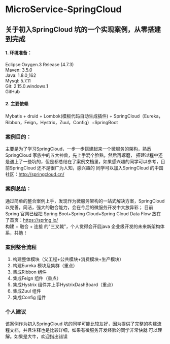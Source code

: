 # MicroService-SpringCloud
## 关于初入SpringCloud 坑的一个实现案例，从零搭建到完成

#### 1. 环境准备：
  Eclipse:Oxygen.3 Release (4.7.3)<br>
  Maven: 3.5.0<br>
  Java: 1.8.0_162<br>
  Mysql: 5.7.11<br>
  Git: 2.15.0.windows.1<br>
  GitHub
  
#### 2. 主要依赖
  Mybatis + druid + Lombok(模板代码自动生成插件) + SpringCloud（Eureka，Ribbon，Feign，Hystrix，Zuul，Config）+SpringBoot
  
### 案例目的：
  主要是为了学习SpringCloud，一步一步搭建起来一个微服务的架构，熟悉SpringCloud 家族中的五大神兽，先上手混个脸熟，然后再琢磨，
  搭建过程中还是遇上了一些坑的，但是都总结在了案例文档里，如果感兴趣的同学可以参考，目前SpringCloud 还不是很广为人知，感兴趣的
  同学可以加入SpringCloud 的中国社区：http://springcloud.cn/
  
### 案例总结：
  通过简单的整合案例上手，发现作为微服务架构的一站式解决方案，SpringCloud 以完善，简洁，强大的融合能力，会在今后的微服务开发中大放异彩；
  目前Spring 官网已经把 Spring Boot+Spring Cloud+Spring Cloud Data Flow 放在了首页：https://spring.io/   <br>
  构建 + 融合 + 连接 的"三叉戟"，个人觉得会开启java
  企业级开发的未来新架构体系，共勉！
  
### 案例整合流程
  1. 构建整体模块（父工程+公共模块+消费模块+生产模块）
  2. 构建Eureka 模块及集群（重点）
  3. 集成Ribbon 组件
  4. 集成Feign 组件（重点）
  5. 集成Hystrix 组件并上手HystrixDashBoard（重点）
  6. 集成Zuul 组件
  7. 集成Config 组件
  
### 个人建议
   该案例作为初入SpringCloud 坑的同学可能比较友好，因为提供了完整的构建流程文档，并且注释也是比较详细，如果有微服务开发经验的同学非常快就
   可以理解。如果是大牛，欢迎指出错误
   

  
  
  

